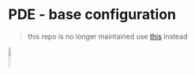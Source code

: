 # PDE - base configuration

> this repo is no longer maintained
> use [this](https://github.com/matteogiorgi/podeen) instead

<a href="https://www.debian.org"><img src="https://upload.wikimedia.org/wikipedia/commons/5/5c/Powered_by_Debian.svg" width="10%"></a>

